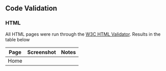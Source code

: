 ## Code Validation

### HTML
All HTML pages were run through the [W3C HTML Validator](https://validator.w3.org/). Results in the table below

| Page                           | Screenshot | Notes     |
|--------------------------------|------------|-----------|
| Home                           |